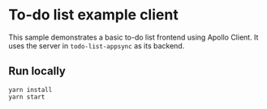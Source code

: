 # To-do list example client

This sample demonstrates a basic to-do list frontend using Apollo Client. It uses the server in `todo-list-appsync` as its backend.

## Run locally

```shell
yarn install
yarn start
```
